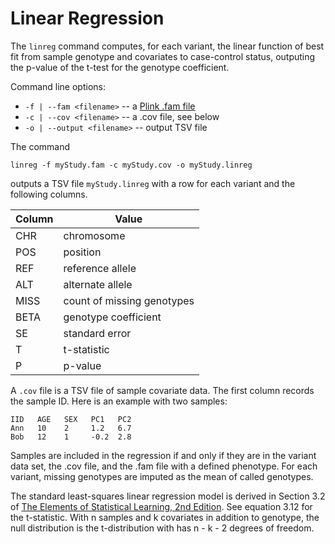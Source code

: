 # Linear Regression

The `linreg` command computes, for each variant, the linear function of best fit from sample genotype and covariates to
case-control status, outputing the p-value of the t-test for the genotype coefficient.

Command line options:
 - `-f | --fam <filename>` -- a [Plink .fam file](https://www.cog-genomics.org/plink2/formats#fam)
 - `-c | --cov <filename>` -- a .cov file, see below
 - `-o | --output <filename>` -- output TSV file

The command
```
linreg -f myStudy.fam -c myStudy.cov -o myStudy.linreg
```
outputs a TSV file `myStudy.linreg` with a row for each variant and the following columns.

Column | Value
---|---
CHR | chromosome
POS | position
REF | reference allele
ALT | alternate allele
MISS | count of missing genotypes
BETA | genotype coefficient
SE | standard error
T | t-statistic
P | p-value

A `.cov` file is a TSV file of sample covariate data. The first column records the sample ID. Here is an example with two samples:

```
IID   AGE   SEX   PC1   PC2
Ann   10    2     1.2   6.7
Bob   12    1     -0.2  2.8
```


Samples are included in the regression if and only if they are in the variant data set, the .cov file, and the .fam file with a defined phenotype. For each variant, missing genotypes are imputed as the mean of called genotypes.

The standard least-squares linear regression model is derived in Section 3.2 of [The Elements of Statistical Learning, 2nd Edition](https://web.stanford.edu/~hastie/local.ftp/Springer/OLD/ESLII_print4.pdf). See equation 3.12 for the t-statistic.  With n samples and k covariates in addition to genotype, the null distribution is the t-distribution with has n - k - 2 degrees of freedom.
